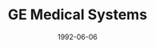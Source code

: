 ---
title: "GE Medical Systems"
project_id: 
date: 1992-06-06
conference_id: ""
presenters:
   - peter_bandettini
summary: "GE Medical Systems, Milwaukee, WI"
file: /assets/presentations/
filename: 
layout: presentation
---